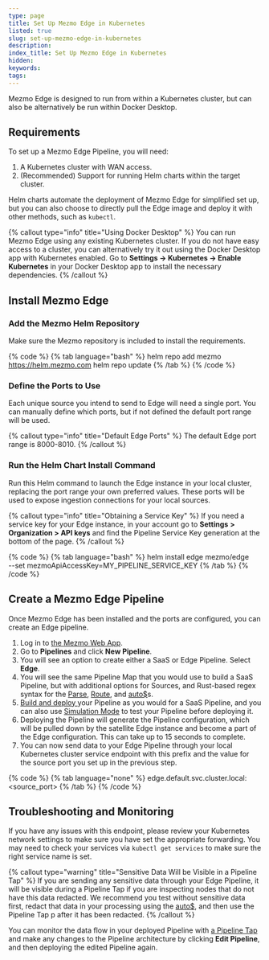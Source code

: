 ```yaml
---
type: page
title: Set Up Mezmo Edge in Kubernetes
listed: true
slug: set-up-mezmo-edge-in-kubernetes
description: 
index_title: Set Up Mezmo Edge in Kubernetes
hidden: 
keywords: 
tags: 
---
```



Mezmo Edge is designed to run from within a Kubernetes cluster, but can also be alternatively be run within Docker Desktop.

## Requirements

To set up a Mezmo Edge Pipeline, you will need:

1. A Kubernetes cluster with WAN access.
2. (Recommended) Support for running Helm charts within the target cluster.

Helm charts automate the deployment of Mezmo Edge for simplified set up, but you can also choose to directly pull the Edge image and deploy it with other methods, such as `kubectl`.

{% callout type="info" title="Using Docker Desktop" %}
You can run Mezmo Edge using any existing Kubernetes cluster. If you do not have easy access to a cluster, you can alternatively try it out using the Docker Desktop app with Kubernetes enabled. Go to **Settings -&gt; Kubernetes  -&gt; Enable Kubernetes** in your Docker Desktop app to install the necessary dependencies.
{% /callout %}

## Install Mezmo Edge

### Add the Mezmo Helm Repository

Make sure the Mezmo repository is included to install the requirements.

{% code %}
{% tab language="bash" %}
helm repo add mezmo https://helm.mezmo.com
helm repo update
{% /tab %}
{% /code %}

### Define the Ports to Use

Each unique source you intend to send to Edge will need a single port. You can manually define which ports, but if not defined the default port range will be used.

{% callout type="info" title="Default Edge Ports" %}
The default Edge port range is 8000-8010.
{% /callout %}

### Run the Helm Chart Install Command

Run this Helm command to launch the Edge instance in your local cluster, replacing the port range your own preferred values. These ports will be used to expose ingestion connections for your local sources.

{% callout type="info" title="Obtaining a Service Key" %}
If you need a service key for your Edge instance, in your account go to **Settings** **&gt; Organization &gt; API keys** and find the Pipeline Service Key generation at the bottom of the page.
{% /callout %}

{% code %}
{% tab language="bash" %}
helm install edge mezmo/edge \
--set mezmoApiAccessKey=MY_PIPELINE_SERVICE_KEY
{% /tab %}
{% /code %}

## Create a Mezmo Edge Pipeline

Once Mezmo Edge has been installed and the ports are configured, you can create an Edge pipeline.

1. Log in to [the Mezmo Web App](https://app.mezmo.com/).
2. Go to **Pipelines** and click **New Pipeline**.
3. You will see an option to create either a SaaS or Edge Pipeline. Select **Edge**.
4. You will see the same Pipeline Map that you would use to build a SaaS Pipeline, but with additional options for Sources, and Rust-based regex syntax for the [Parse](/telemetry-pipelines/parse-processor), [Route](/telemetry-pipelines/route-processor), and [auto$](/telemetry-pipelines/filter-processor)s.
5. [Build and deploy ](/telemetry-pipelines/build-deploy-mezmo-pipeline)your Pipeline as you would for a SaaS Pipeline, and you can also use [Simulation Mode](/telemetry-pipelines/simulate-pipeline-data-flows) to test your Pipeline before deploying it.
6. Deploying the Pipeline will generate the Pipeline configuration, which will be pulled down by the satellite Edge instance and become a part of the Edge configuration. This can take up to 15 seconds to complete.
7. You can now send data to your Edge Pipeline through your local Kubernetes cluster service endpoint with this prefix and the value for the source port you set up in the previous step.

{% code %}
{% tab language="none" %}
edge.default.svc.cluster.local:&lt;source_port&gt;
{% /tab %}
{% /code %}

## Troubleshooting and Monitoring

If you have any issues with this endpoint, please review your Kubernetes network settings to make sure you have set the appropriate forwarding. You may need to check your services via `kubectl get services` to make sure the right service name is set.

{% callout type="warning" title="Sensitive Data Will be Visible in a Pipeline Tap" %}
If you are sending any sensitive data through your Edge Pipeline, it will be visible during a Pipeline Tap if you are inspecting nodes that do not have this data redacted. We recommend you test without sensitive data first, redact that data in your processing using the [auto$](/telemetry-pipelines/encrypt-fields-processor), and then use the Pipeline Tap p after it has been redacted.
{% /callout %}

You can monitor the data flow in your deployed Pipeline with [a Pipeline Tap](/mezmo-edge/tap-and-view-mezmo-edge-pipeline-data-on-premises) and  make any changes to the Pipeline architecture by clicking **Edit Pipeline**, and then deploying the edited Pipeline again.